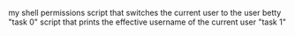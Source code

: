 my shell permissions
script that switches the current user to the user betty "task 0"
script that prints the effective username of the current user "task 1"
